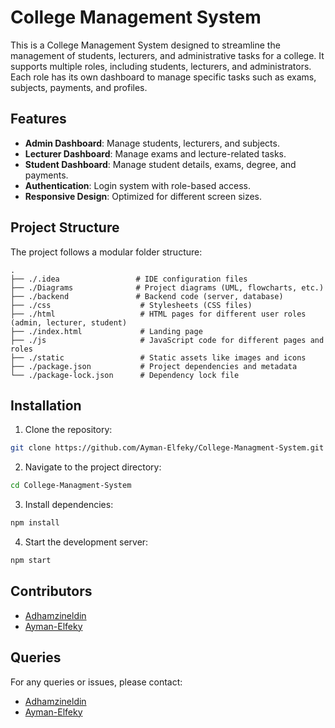 
# College Management System

This is a College Management System designed to streamline the management of students, lecturers, and administrative tasks for a college. It supports multiple roles, including students, lecturers, and administrators. Each role has its own dashboard to manage specific tasks such as exams, subjects, payments, and profiles.

## Features

- **Admin Dashboard**: Manage students, lecturers, and subjects.
- **Lecturer Dashboard**: Manage exams and lecture-related tasks.
- **Student Dashboard**: Manage student details, exams, degree, and payments.
- **Authentication**: Login system with role-based access.
- **Responsive Design**: Optimized for different screen sizes.

## Project Structure

The project follows a modular folder structure:

```
.
├── ./.idea                 # IDE configuration files
├── ./Diagrams              # Project diagrams (UML, flowcharts, etc.)
├── ./backend               # Backend code (server, database)
├── ./css                    # Stylesheets (CSS files)
├── ./html                   # HTML pages for different user roles (admin, lecturer, student)
├── ./index.html             # Landing page
├── ./js                     # JavaScript code for different pages and roles
├── ./static                 # Static assets like images and icons
├── ./package.json           # Project dependencies and metadata
└── ./package-lock.json      # Dependency lock file
```

## Installation

1. Clone the repository:

```bash
git clone https://github.com/Ayman-Elfeky/College-Managment-System.git
```

2. Navigate to the project directory:

```bash
cd College-Managment-System
```

3. Install dependencies:

```bash
npm install
```

4. Start the development server:

```bash
npm start
```

## Contributors

- [Adhamzineldin](https://github.com/Adhamzineldin)
- [Ayman-Elfeky](https://github.com/Ayman-Elfeky)

## Queries

For any queries or issues, please contact:
 - [Adhamzineldin](https://github.com/Adhamzineldin)
 - [Ayman-Elfeky](https://github.com/Ayman-Elfeky)


